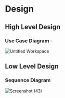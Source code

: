 # Design

## High Level Design 

### Use Case Diagram -
![Untitled Workspace](https://user-images.githubusercontent.com/63411688/114707572-027ec280-9d48-11eb-83f8-6f9a69c46bca.png)


## Low Level Design 

### Sequence Diagram

![Screenshot (43)](https://user-images.githubusercontent.com/63411688/114832056-ae2d1e80-9deb-11eb-99b0-414f3f545eee.png)





